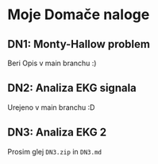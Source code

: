 # Moje Domače naloge
## DN1: Monty-Hallow problem
Beri Opis v main branchu :)
## DN2: Analiza EKG signala
Urejeno v main branchu :D
## DN3: Analiza EKG 2
Prosim glej `DN3.zip` in `DN3.md`
